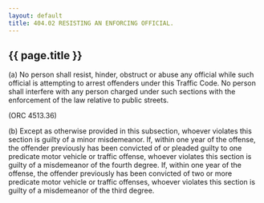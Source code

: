 ```yaml
---
layout: default 
title: 404.02 RESISTING AN ENFORCING OFFICIAL.
---
```


{{ page.title }}
----------------

​(a) No person shall resist, hinder, obstruct or abuse any official
while such official is attempting to arrest offenders under this Traffic
Code. No person shall interfere with any person charged under such
sections with the enforcement of the law relative to public streets.

(ORC 4513.36)

​(b) Except as otherwise provided in this subsection, whoever violates
this section is guilty of a minor misdemeanor. If, within one year of
the offense, the offender previously has been convicted of or pleaded
guilty to one predicate motor vehicle or traffic offense, whoever
violates this section is guilty of a misdemeanor of the fourth degree.
If, within one year of the offense, the offender previously has been
convicted of two or more predicate motor vehicle or traffic offenses,
whoever violates this section is guilty of a misdemeanor of the third
degree.

